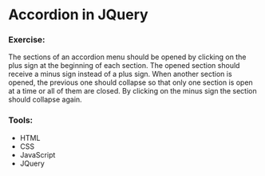 # Accordion in JQuery

### Exercise:

The sections of an accordion menu should be opened by clicking on the plus sign at the beginning of each section.
The opened section should receive a minus sign instead of a plus sign. When another section is opened, the previous one should collapse so that only one section is open at a time or all of them are closed. By clicking on the minus sign the section should collapse again.

### Tools:

-   HTML
-   CSS
-   JavaScript
-   JQuery
